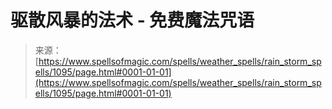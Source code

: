 <!--yml

category: 未分类

date: 2024-06-12 18:33:52

-->

# 驱散风暴的法术 - 免费魔法咒语

> 来源：[https://www.spellsofmagic.com/spells/weather_spells/rain_storm_spells/1095/page.html#0001-01-01](https://www.spellsofmagic.com/spells/weather_spells/rain_storm_spells/1095/page.html#0001-01-01)
